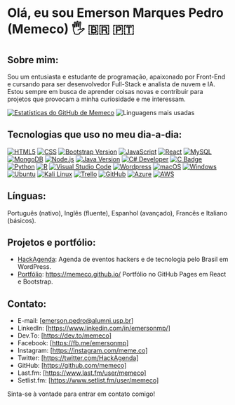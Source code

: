 # Olá, eu sou Emerson Marques Pedro (Memeco) 🖐 :brazil: :portugal:


## Sobre mim:
Sou um entusiasta e estudante de programação, apaixonado por Front-End e cursando para ser desenvolvedor Full-Stack e analista de nuvem e IA. Estou sempre em busca de aprender coisas novas e contribuir para projetos que provocam a minha curiosidade e me interessam.


[![Estatísticas do GitHub de Memeco](https://github-readme-stats.vercel.app/api?username=memeco&locale=pt-br&theme=dark&title_color=007ACC&show_icons=true)](https://github.com/memeco/github-readme-stats)
![Linguagens mais usadas](https://github-readme-stats.vercel.app/api/top-langs/?username=memeco&locale=pt-br&layout=compact&langs_count=8&theme=dracula)


## Tecnologias que uso no meu dia-a-dia:

[![HTML5](https://img.shields.io/badge/HTML5-E34F26?style=flat&logo=html5&logoColor=white)](https://developer.mozilla.org/en-US/docs/Web/Guide/HTML/HTML5) [![CSS](https://img.shields.io/badge/CSS-1572B6?style=flat&logo=css3&logoColor=white)](https://developer.mozilla.org/en-US/docs/Web/CSS) [![Bootstrap Version](https://img.shields.io/badge/Bootstrap-v5.4.2-blueviolet.svg)](https://getbootstrap.com/) [![JavaScript](https://img.shields.io/badge/JavaScript-F7DF1E?style=flat&logo=javascript&logoColor=black)](https://developer.mozilla.org/en-US/docs/Web/JavaScript) [![React](https://img.shields.io/badge/React-61DAFB?style=flat&logo=react&logoColor=black)](https://reactjs.org/) [![MySQL](https://img.shields.io/badge/MySQL-005C84?style=for-the-badge&logo=mysql&logoColor=white)](https://www.mysql.com/) [![MongoDB](https://img.shields.io/badge/MongoDB-47A248?style=for-the-badge&logo=mongodb&logoColor=white)](https://www.mongodb.com/) [![Node.js](https://img.shields.io/badge/Node.js-43853D?style=flat&logo=node.js&logoColor=white)](https://nodejs.org/) [![Java Version](https://img.shields.io/badge/Java-8%2B-blue.svg)](https://www.oracle.com/java/technologies/javase/javase8-archive-downloads.html) [![C# Developer](https://img.shields.io/badge/C%23-Developer-239120)](https://dotnet.microsoft.com/languages/csharp) [![C Badge](https://img.shields.io/badge/C-language-blue)](https://en.wikipedia.org/wiki/C_(programming_language))
 [![Python](https://img.shields.io/badge/Python-3776AB?style=flat&logo=python&logoColor=white)](https://www.python.org/) [![R](https://img.shields.io/badge/language-R-blue.svg)](https://www.r-project.org/) [![Visual Studio Code](https://img.shields.io/badge/Visual%20Studio%20Code-007ACC?style=flat&logo=visual-studio-code&logoColor=white)](https://code.visualstudio.com/) [![Wordpress](https://img.shields.io/badge/Wordpress-21759B?style=flat&logo=wordpress&logoColor=white)](https://wordpress.org/) [![macOS](https://img.shields.io/badge/macOS-000000?style=for-the-badge&logo=apple&logoColor=white)](https://www.apple.com/macos/) [![Windows](https://img.shields.io/badge/Windows-0078D6?style=for-the-badge&logo=windows&logoColor=white)](https://www.microsoft.com/windows) [![Ubuntu](https://img.shields.io/badge/Ubuntu-E95420?style=for-the-badge&logo=ubuntu&logoColor=white)](https://ubuntu.com/download) 
 [![Kali Linux](https://img.shields.io/badge/Kali-268BEE?style=for-the-badge&logo=kalilinux&logoColor=white)](https://www.kali.org/) [![Trello](https://img.shields.io/badge/Trello-0079BF?style=for-the-badge&logo=trello&logoColor=white)](https://trello.com/u/emersonmp/boards) [![GitHub](https://img.shields.io/badge/GitHub-181717?style=for-the-badge&logo=github&logoColor=white)](https://github.com/memeco) [![Azure](https://img.shields.io/badge/Microsoft_Azure-0089D6?style=for-the-badge&logo=microsoft-azure&logoColor=white)](https://azure.microsoft.com/) [![AWS](https://img.shields.io/badge/AWS-Amazon_Web_Services-232F3E?style=for-the-badge&logo=amazon-aws&logoColor=white)](https://aws.amazon.com/)






## Línguas: 
Português (nativo), Inglês (fluente), Espanhol (avançado), Francês e Italiano (básicos).

## Projetos e portfólio:
- [HackAgenda](https://hackagenda.com.br): Agenda de eventos hackers e de tecnologia pelo Brasil em WordPress.
- [Portfólio](https://memeco.github.io/): https://memeco.github.io/ Portfólio no GitHub Pages em React e Bootstrap.

## Contato:
- E-mail: [emerson.pedro@alumni.usp.br]
- LinkedIn: [https://www.linkedin.com/in/emersonmp/]
- Dev.To: [https://dev.to/memeco]
- Facebook: [https://fb.me/emersonmp]
- Instagram: [https://instagram.com/meme.co]
- Twitter: [https://twitter.com/HackAgenda]
- GitHub: [https://github.com/memeco]
- Last.fm: [https://www.last.fm/user/memeco]
- Setlist.fm: [https://www.setlist.fm/user/memeco]

Sinta-se à vontade para entrar em contato comigo!

